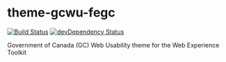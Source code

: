 theme-gcwu-fegc
===============

[![Build Status](https://travis-ci.org/wet-boew/theme-gcwu-fegc.svg?branch=master)](https://travis-ci.org/wet-boew/theme-gcwu-fegc)
[![devDependency Status](https://david-dm.org/wet-boew/theme-gcwu-fegc/dev-status.svg)](https://david-dm.org/wet-boew/theme-gcwu-fegc#info=devDependencies)

Government of Canada (GC) Web Usability theme for the Web Experience Toolkit
